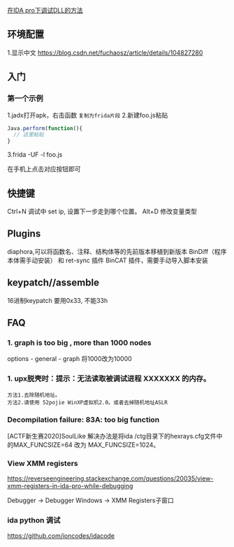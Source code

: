 [在IDA pro下调试DLL的方法](http://www.360doc.com/content/15/0524/14/12129652_472898279.shtml)

## 环境配置
1.显示中文 https://blog.csdn.net/fuchaosz/article/details/104827280

## 入门 
### 第一个示例
1.jadx打开apk，右击函数 `复制为frida片段`
2.新建foo.js粘贴
```js
Java.perform(function(){
  // 这里粘贴
}
```
3.frida -UF -l foo.js

在手机上点击对应按钮即可

## 快捷键 

Ctrl+N  调试中 set ip, 设置下一步走到哪个位置。
Alt+D  修改变量类型


## Plugins
diaphora,可以将函数名、注释、结构体等的先前版本移植到新版本
BinDiff（程序本体需手动安装） 和 ret-sync 插件
BinCAT 插件，需要手动导入脚本安装
## keypatch//assemble
16进制keypatch 要用0x33, 不能33h


## FAQ
### 1. graph is too big , more than 1000 nodes
options - general - graph 
将1000改为10000

### 1. upx脱壳时：提示：无法读取被调试进程 XXXXXXX 的内存。

```   
方法1.去除随机地址。
方法2.请使用 52pojie WinXP虚拟机2.0。或者去掉随机地址ASLR
```
### Decompilation failure: 83A: too big function
[ACTF新生赛2020]SoulLike
解决办法是将ida /ctg目录下的hexrays.cfg文件中的MAX_FUNCSIZE=64 改为 MAX_FUNCSIZE=1024。

### View XMM registers
https://reverseengineering.stackexchange.com/questions/20035/view-xmm-registers-in-ida-pro-while-debugging

Debugger -> Debugger Windows -> XMM Registers子窗口
### ida python 调试
https://github.com/ioncodes/idacode
